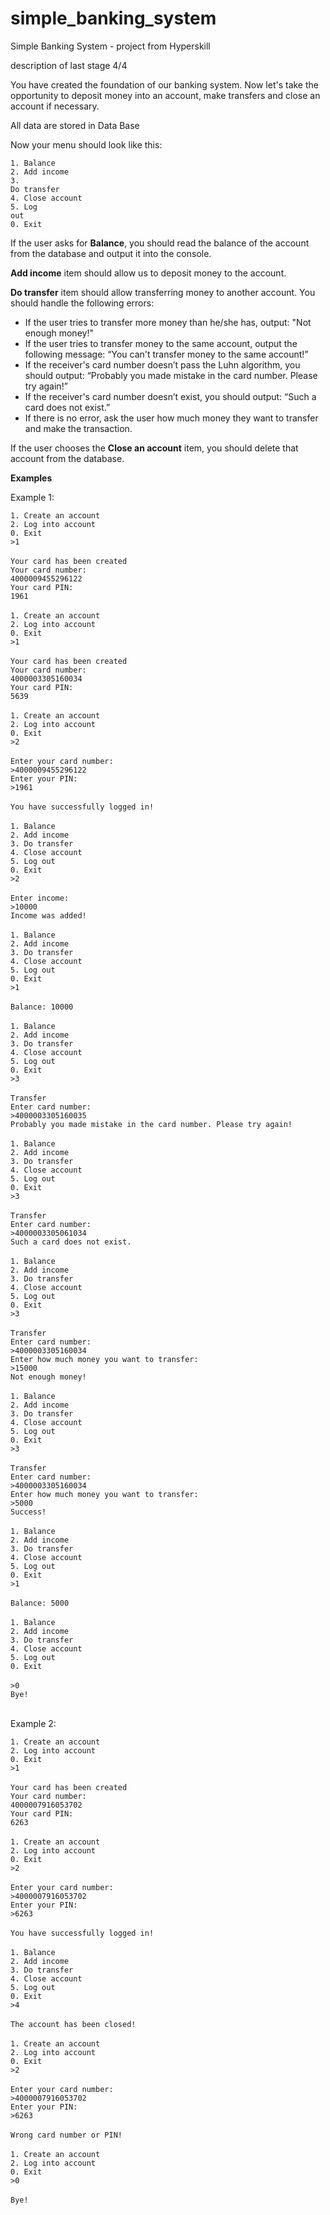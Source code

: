 # simple_banking_system
<p> Simple Banking System - project from Hyperskill </p>
<p> description of last stage 4/4 </p>
<p>You have created the foundation of our banking system. Now let's take the opportunity to deposit money into an account, make transfers and close an account if necessary.</p>
<p> All data are stored in Data Base </p>
<p>Now your menu should look like this:</p>

<code>1. Balance</code><br>
<code>2. Add income</code><br>
<code>3. Do transfer</code><br>
<code>4. Close account</code><br>
<code>5. Log out</code><br>
<code>0. Exit</code><br>

<p>If the user asks for <b>Balance</b>, you should read the balance of the account from the database and output it into the console.</p>

<p><b>Add income</b> item should allow us to deposit money to the account.</p>

<p><b>Do transfer</b> item should allow transferring money to another account. You should handle the following errors:</p>
<ul>
<li>If the user tries to transfer more money than he/she has, output: "Not enough money!"</li>
<li>If the user tries to transfer money to the same account, output the following message: “You can't transfer money to the same account!”</li>
<li>If the receiver's card number doesn’t pass the Luhn algorithm, you should output: “Probably you made mistake in the card number. Please try again!”</li>
<li>If the receiver's card number doesn’t exist, you should output: “Such a card does not exist.”</li>
<li>If there is no error, ask the user how much money they want to transfer and make the transaction.</li>


</ul>

<p>If the user chooses the <b>Close an account</b> item, you should delete that account from the database.</p>

<p><b>Examples</b></p>
<p>Example 1:</p>
<code>1. Create an account</code><br>
<code>2. Log into account</code><br>
<code>0. Exit</code><br>
<code>>1</code><br>
<code></code><br>
<code>Your card has been created</code><br>
<code>Your card number:</code><br>
<code>4000009455296122</code><br>
<code>Your card PIN:</code><br>
<code>1961</code><br>
<code></code><br>
<code>1. Create an account</code><br>
<code>2. Log into account</code><br>
<code>0. Exit</code><br>
<code>>1</code><br>
<code></code><br>
<code>Your card has been created</code><br>
<code>Your card number:</code><br>
<code>4000003305160034</code><br>
<code>Your card PIN:</code><br>
<code>5639</code><br>
<code></code><br>
<code>1. Create an account</code><br>
<code>2. Log into account</code><br>
<code>0. Exit</code><br>
<code>>2</code><br>
<code></code><br>
<code>Enter your card number:</code><br>
<code>>4000009455296122</code><br>
<code>Enter your PIN:</code><br>
<code>>1961</code><br>
<code></code><br>
<code>You have successfully logged in!</code><br>
<code></code><br>
<code>1. Balance</code><br>
<code>2. Add income</code><br>
<code>3. Do transfer</code><br>
<code>4. Close account</code><br>
<code>5. Log out</code><br>
<code>0. Exit</code><br>
<code>>2</code><br>
<code></code><br>
<code>Enter income:</code><br>
<code>>10000</code><br>
<code>Income was added!</code><br>
<code></code><br>
<code>1. Balance</code><br>
<code>2. Add income</code><br>
<code>3. Do transfer</code><br>
<code>4. Close account</code><br>
<code>5. Log out</code><br>
<code>0. Exit</code><br>
<code>>1</code><br>
<code></code><br>
<code>Balance: 10000</code><br>
<code></code><br>
<code>1. Balance</code><br>
<code>2. Add income</code><br>
<code>3. Do transfer</code><br>
<code>4. Close account</code><br>
<code>5. Log out</code><br>
<code>0. Exit</code><br>
<code>>3</code><br>
<code></code><br>
<code>Transfer</code><br>
<code>Enter card number:</code><br>
<code>>4000003305160035</code><br>
<code>Probably you made mistake in the card number. Please try again!</code><br>
<code></code><br>
<code>1. Balance</code><br>
<code>2. Add income</code><br>
<code>3. Do transfer</code><br>
<code>4. Close account</code><br>
<code>5. Log out</code><br>
<code>0. Exit</code><br>
<code>>3</code><br>
<code></code><br>
<code>Transfer</code><br>
<code>Enter card number:</code><br>
<code>>4000003305061034</code><br>
<code>Such a card does not exist.</code><br>
<code></code><br>
<code>1. Balance</code><br>
<code>2. Add income</code><br>
<code>3. Do transfer</code><br>
<code>4. Close account</code><br>
<code>5. Log out</code><br>
<code>0. Exit</code><br>
<code>>3</code><br>
<code></code><br>
<code>Transfer</code><br>
<code>Enter card number:</code><br>
<code>>4000003305160034</code><br>
<code>Enter how much money you want to transfer:</code><br>
<code>>15000</code><br>
<code>Not enough money!</code><br>
<code></code><br>
<code>1. Balance</code><br>
<code>2. Add income</code><br>
<code>3. Do transfer</code><br>
<code>4. Close account</code><br>
<code>5. Log out</code><br>
<code>0. Exit</code><br>
<code>>3</code><br>
<code></code><br>
<code>Transfer</code><br>
<code>Enter card number:</code><br>
<code>>4000003305160034</code><br>
<code>Enter how much money you want to transfer:</code><br>
<code>>5000</code><br>
<code>Success!</code><br>
<code></code><br>
<code>1. Balance</code><br>
<code>2. Add income</code><br>
<code>3. Do transfer</code><br>
<code>4. Close account</code><br>
<code>5. Log out</code><br>
<code>0. Exit</code><br>
<code>>1</code><br>
<code></code><br>
<code>Balance: 5000</code><br>
<code></code><br>
<code>1. Balance</code><br>
<code>2. Add income</code><br>
<code>3. Do transfer</code><br>
<code>4. Close account</code><br>
<code>5. Log out</code><br>
<code>0. Exit</code><br>
<code></code><br>
<code>>0</code><br>
<code>Bye!</code><br>
<br>
<p>Example 2:</p>
<code>1. Create an account</code><br>
<code>2. Log into account</code><br>
<code>0. Exit</code><br>
<code>>1</code><br>
<code></code><br>
<code>Your card has been created</code><br>
<code>Your card number:</code><br>
<code>4000007916053702</code><br>
<code>Your card PIN:</code><br>
<code>6263</code><br>
<code></code><br>
<code>1. Create an account</code><br>
<code>2. Log into account</code><br>
<code>0. Exit</code><br>
<code>>2</code><br>
<code></code><br>
<code>Enter your card number:</code><br>
<code>>4000007916053702</code><br>
<code>Enter your PIN:</code><br>
<code>>6263</code><br>
<code></code><br>
<code>You have successfully logged in!</code><br>
<code></code><br>
<code>1. Balance</code><br>
<code>2. Add income</code><br>
<code>3. Do transfer</code><br>
<code>4. Close account</code><br>
<code>5. Log out</code><br>
<code>0. Exit</code><br>
<code>>4</code><br>
<code></code><br>
<code>The account has been closed!</code><br>
<code></code><br>
<code>1. Create an account</code><br>
<code>2. Log into account</code><br>
<code>0. Exit</code><br>
<code>>2</code><br>
<code></code><br>
<code>Enter your card number:</code><br>
<code>>4000007916053702</code><br>
<code>Enter your PIN:</code><br>
<code>>6263</code><br>
<code></code><br>
<code>Wrong card number or PIN!</code><br>
<code></code><br>
<code>1. Create an account</code><br>
<code>2. Log into account</code><br>
<code>0. Exit</code><br>
<code>>0</code><br>
<code></code><br>
<code>Bye!</code><br>



